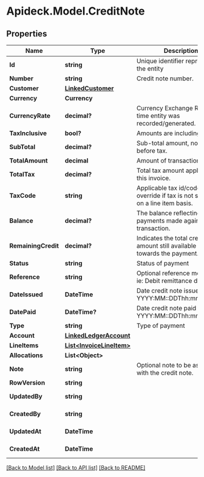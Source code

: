 # Apideck.Model.CreditNote

## Properties

Name | Type | Description | Notes
------------ | ------------- | ------------- | -------------
**Id** | **string** | Unique identifier representing the entity | [optional] [readonly] 
**Number** | **string** | Credit note number. | [optional] 
**Customer** | [**LinkedCustomer**](LinkedCustomer.md) |  | [optional] 
**Currency** | **Currency** |  | [optional] 
**CurrencyRate** | **decimal?** | Currency Exchange Rate at the time entity was recorded/generated. | [optional] 
**TaxInclusive** | **bool?** | Amounts are including tax | [optional] 
**SubTotal** | **decimal?** | Sub-total amount, normally before tax. | [optional] 
**TotalAmount** | **decimal** | Amount of transaction | 
**TotalTax** | **decimal?** | Total tax amount applied to this invoice. | [optional] 
**TaxCode** | **string** | Applicable tax id/code override if tax is not supplied on a line item basis. | [optional] 
**Balance** | **decimal?** | The balance reflecting any payments made against the transaction. | [optional] 
**RemainingCredit** | **decimal?** | Indicates the total credit amount still available to apply towards the payment. | [optional] 
**Status** | **string** | Status of payment | [optional] 
**Reference** | **string** | Optional reference message ie: Debit remittance detail. | [optional] 
**DateIssued** | **DateTime** | Date credit note issued - YYYY:MM::DDThh:mm:ss.sTZD | [optional] 
**DatePaid** | **DateTime?** | Date credit note paid - YYYY:MM::DDThh:mm:ss.sTZD | [optional] 
**Type** | **string** | Type of payment | [optional] 
**Account** | [**LinkedLedgerAccount**](LinkedLedgerAccount.md) |  | [optional] 
**LineItems** | [**List&lt;InvoiceLineItem&gt;**](InvoiceLineItem.md) |  | [optional] 
**Allocations** | **List&lt;Object&gt;** |  | [optional] 
**Note** | **string** | Optional note to be associated with the credit note. | [optional] 
**RowVersion** | **string** |  | [optional] 
**UpdatedBy** | **string** |  | [optional] [readonly] 
**CreatedBy** | **string** |  | [optional] [readonly] 
**UpdatedAt** | **DateTime** |  | [optional] [readonly] 
**CreatedAt** | **DateTime** |  | [optional] [readonly] 

[[Back to Model list]](../README.md#documentation-for-models) [[Back to API list]](../README.md#documentation-for-api-endpoints) [[Back to README]](../README.md)


